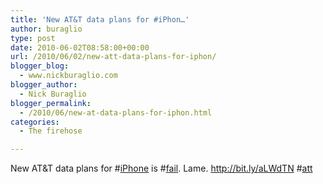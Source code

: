 ```yaml
---
title: 'New AT&T data plans for #iPhon…'
author: buraglio
type: post
date: 2010-06-02T08:58:00+00:00
url: /2010/06/02/new-att-data-plans-for-iphon/
blogger_blog:
  - www.nickburaglio.com
blogger_author:
  - Nick Buraglio
blogger_permalink:
  - /2010/06/new-at-data-plans-for-iphon.html
categories:
  - The firehose

---
```

New AT&T data plans for #[iPhone][1] is #[fail][2]. Lame. <a href="http://bit.ly/aLWdTN" rel="nofollow">http://bit.ly/aLWdTN</a> #[att][3]

 [1]: http://search.twitter.com/search?q=%23iPhone
 [2]: http://search.twitter.com/search?q=%23fail
 [3]: http://search.twitter.com/search?q=%23att